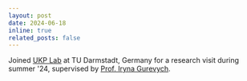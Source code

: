 ```yaml
---
layout: post
date: 2024-06-18
inline: true
related_posts: false
---
```


Joined [UKP Lab]("https://www.informatik.tu-darmstadt.de/ukp/ukp_home/index.en.jsp") at TU Darmstadt, Germany for a research visit during summer '24, supervised by [Prof. Iryna Gurevych]("https://www.informatik.tu-darmstadt.de/ukp/ukp_home/head_ukp/index.en.jsp").